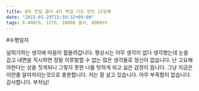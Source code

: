 ```yaml
---
title: 8차 천일 결사 4차 백일 기도 정진 12일째
date: "2015-01-29T15:39:32+09:00"
tags: 8-400th, 12th, 10000 결사, 8000th
---
```


#수행일지

널뛰기하는 생각에 마음이 휩쓸려갑니다. 평상시는 아무 생각이 없다 생각했는데 눈을 감고 내면을 직시하면 정말 이루말할 수 없는 많은 생각들로 정신이 없습니다. 난 고요해야한다는 상을 짓게되니 그렇지 못한 나를 탓하게 되고 싫은 감정이 듭니다. 그냥 지금은 이런줄 알아차리는것으로 충분합니다. 저는 잘 살고 있습니다. 아무 부족함이 없습니다. 감사합니다. 부처님!
